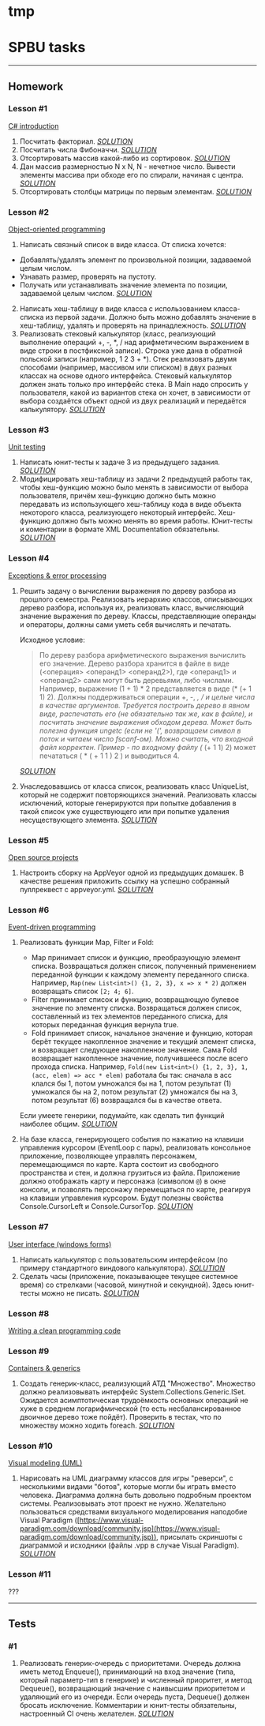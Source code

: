 # tmp

# SPBU tasks

---

## Homework

### Lesson #1

[C# introduction](https://drive.google.com/file/d/1i6rwx1B44_Ff2uI3oJyonemHN2akmzFd/view)

1. Посчитать факториал. *[SOLUTION](https://github.com/Inzilbeth/CSharpHomework/tree/master/Homework1/1.1)*
2. Посчитать числа Фибоначчи. *[SOLUTION](https://github.com/Inzilbeth/CSharpHomework/tree/master/Homework1/1.2)*
3. Отсортировать массив какой-либо из сортировок. *[SOLUTION](https://github.com/Inzilbeth/CSharpHomework/tree/master/Homework1/1.3)*
4. Дан массив размерностью N x N, N - нечетное число. Вывести элементы массива при обходе его по спирали, начиная с центра. *[SOLUTION](https://github.com/Inzilbeth/CSharpHomework/tree/master/Homework1/1.4)*
5. Отсортировать столбцы матрицы по первым элементам. *[SOLUTION](https://github.com/Inzilbeth/CSharpHomework/tree/master/Homework1/1.5)*

### Lesson #2

[Object-oriented programming](https://drive.google.com/file/d/1nBOnVfOLV-NLXqyr5Jc6xSJjBTnullIf/view)

1. Написать связный список в виде класса. От списка хочется:
- Добавлять/удалять элемент по произвольной позиции, задаваемой целым числом.
- Узнавать размер, проверять на пустоту.
- Получать или устанавливать значение элемента по позиции, задаваемой целым числом. *[SOLUTION](https://github.com/Inzilbeth/CSharpHomework/tree/master/Homework2/Task1)*
2. Написать хеш-таблицу в виде класса с использованием
класса-списка из первой задачи. Должно быть можно добавлять значение в
хеш-таблицу, удалять и проверять на принадлежность. *[SOLUTION](https://github.com/Inzilbeth/CSharpHomework/tree/master/Homework2/Task2)*
3. Реализовать стековый калькулятор (класс, реализующий
выполнение операций +, -, *, / над арифметическим выражением в виде
строки в постфиксной записи). Строка уже дана в обратной польской записи (например, 1 2 3 + *). Стек реализовать двумя способами (например,
массивом или списком) в двух разных классах на основе одного интерфейса. Стековый калькулятор должен знать только про интерфейс стека. В Main
надо спросить у пользователя, какой из вариантов стека он хочет, в
зависимости от выбора создаётся объект одной из двух реализаций и
передаётся калькулятору. *[SOLUTION](https://github.com/Inzilbeth/CSharpHomework/tree/master/Homework2/Task3)*

### Lesson #3

[Unit testing](https://drive.google.com/file/d/1NvUV1pE78NB0JLzNhl94cpTHCtAsoedG/view)

1. Написать юнит-тесты к задаче 3 из предыдущего задания. *[SOLUTION](https://github.com/Inzilbeth/CSharpHomework/tree/master/Homework3/Task1)*
2. Модифицировать хеш-таблицу из задачи 2 предыдущей работы так, чтобы хеш-функцию можно было менять в зависимости от выбора
пользователя, причём хеш-функцию должно быть можно передавать из
использующего хеш-таблицу кода в виде объекта некоторого класса,
реализующего некоторый интерфейс. Хеш-функцию должно быть можно менять
во время работы. Юнит-тесты и коментарии в формате XML Documentation
обязательны. *[SOLUTION](https://github.com/Inzilbeth/CSharpHomework/tree/master/Homework3/Task2)*

### Lesson #4

[Exceptions & error processing](https://drive.google.com/file/d/1YlaxygcAWXEZJcFnarkX7sm55a5gdFFV/view)

1. Решить задачу о вычислении выражения по дереву разбора из
прошлого семестра. Реализовать иерархию классов, описывающих дерево
разбора, используя их, реализовать класс, вычисляющий значение выражения по дереву. Классы, представляющие операнды и операторы, должны сами
уметь себя вычислять и печатать. 

    Исходное условие:

    > По дереву разбора арифметического выражения вычислить его значение.
    Дерево разбора хранится в файле в виде (<операция>
    <операнд1> <операнд2>), где <операнд1> и
    <операнд2> сами могут быть деревьями, либо числами. Например,
    выражение (1 + 1) * 2 представляется в виде (* (+ 1 1) 2). Должны
    поддерживаться операции +, -, *, / и целые числа в качестве аргументов.
    Требуется построить дерево в явном виде, распечатать его (не обязательно так же, как в файле), и посчитать значение выражения обходом дерева.
    Может быть полезна функция ungetc (если не '(', возвращаем символ в
    поток и читаем число fscanf-ом). Можно считать, что входной файл
    корректен. Пример - по входному файлу (* (+ 1 1) 2) может печататься ( * ( + 1 1 ) 2 ) и выводиться 4.

    *[SOLUTION](https://github.com/Inzilbeth/CSharpHomework/tree/master/Homework4/Task1)*

2. Унаследовавшись от класса список, реализовать класс
UniqueList, который не содержит повторяющихся значений. Реализовать
классы исключений, которые генерируются при попытке добавления в такой
список уже существующего или при попытке удаления несуществующего
элемента. *[SOLUTION](https://github.com/Inzilbeth/CSharpHomework/tree/master/Homework4/Task2)*

### Lesson #5

[Open source projects](https://drive.google.com/file/d/1f4T_SrK70UpFOeZhYVT0oJiIqbcHbNcL/view)

1. Настроить сборку на AppVeyor одной из предыдущих домашек. В качестве решения приложить ссылку на успешно собранный пуллреквест с appveyor.yml. *[SOLUTION](https://ci.appveyor.com/project/Inzilbeth/csharphomework)*

### Lesson #6

[Event-driven programming](https://drive.google.com/file/d/1xqsSGDcF2-mMA0szqsGC9HWQeupD__xo/view)

1. Реализовать функции Map, Filter и Fold:
    - Map принимает список и функцию, преобразующую элемент списка.
    Возвращаться должен список, полученный применением переданной функции к
    каждому элементу переданного списка. Например, `Map(new List<int>() {1, 2, 3}, x => x * 2)` должен возвращать список `[2; 4; 6]`.
    - Filter принимает список и функцию, возвращающую булевое значение по
    элементу списка. Возвращаться должен список, составленный из тех
    элементов переданного списка, для которых переданная функция вернула
    true.
    - Fold принимает список, начальное значение и функцию, которая берёт
    текущее накопленное значение и текущий элемент списка, и возвращает
    следующее накопленное значение. Сама Fold возвращает накопленное
    значение, получившееся после всего прохода списка. Например, `Fold(new List<int>() {1, 2, 3}, 1, (acc, elem) => acc * elem)` работала бы так: сначала в acc клался бы 1, потом умножался бы на 1,
    потом результат (1) умножался бы на 2, потом результат (2) умножался бы
    на 3, потом результат (6) возвращался бы в качестве ответа.

    Если умеете генерики, подумайте, как сделать тип функций наиболее общим. *[SOLUTION](https://github.com/Inzilbeth/CSharpHomework/tree/master/Homework6/Task1)*

2. На базе класса, генерирующего события по нажатию на клавиши
управления курсором (EventLoop с пары), реализовать консольное
приложение, позволяющее управлять персонажем, перемещающимся по карте.
Карта состоит из свободного пространства и стен, и должна грузиться из
файла. Приложение должно отображать карту и персонажа (символом `@`) в окне консоли, и позволять персонажу перемещаться по карте, реагируя
на клавиши управления курсором. Будут полезны свойства
Console.CursorLeft и Console.CursorTop. *[SOLUTION](https://github.com/Inzilbeth/CSharpHomework/tree/master/Homework6/Task2)*

### Lesson #7

[User interface (windows forms)](https://drive.google.com/file/d/1n__R8rjsxWyws2gnWBBymSjBZpnIgxMn/view)

1. Написать калькулятор с пользовательским интерфейсом (по примеру стандартного виндового калькулятора). *[SOLUTION](https://github.com/Inzilbeth/CSharpHomework/tree/master/Homework7/Task1)*
2. Сделать часы (приложение, показывающее текущее системное
время) со стрелками (часовой, минутной и секундной). Здесь юнит-тесты
можно не писать. *[SOLUTION](https://github.com/Inzilbeth/CSharpHomework/tree/master/Homework7/Task2)*

### Lesson #8

[Writing a clean programming code](https://drive.google.com/file/d/1jK5ys0PDuCXGi08xQELTIaixIvUppzrm/view)

### Lesson #9

[Containers & generics](https://drive.google.com/file/d/1lapKvfGvN5IXQYA2PRRGyRCxOtIEwKgR/view)

1. Создать генерик-класс, реализующий АТД "Множество". Множество должно реализовывать интерфейс System.Collections.Generic.ISet.
Ожидается асимптотическая трудоёмкость основных операций не хуже в
среднем логарифмической (то есть несбалансированное двоичное дерево тоже пойдёт). Проверить в тестах, что по множеству можно ходить foreach. *[SOLUTION](https://github.com/Inzilbeth/CSharpHomework/tree/master/Homework9/Task1)*

### Lesson #10

[Visual modeling (UML)](https://drive.google.com/file/d/1-WOqEFvPq64vTMlYe-sChTEAIWjDf-a6/view)

1. Нарисовать на UML диаграмму классов для игры "реверси", с
несколькими видами "ботов", которые могли бы играть вместо человека.
Диаграмма должна быть довольно подробным проектом системы. Реализовывать этот проект не нужно. Желательно пользоваться средствами визуального
моделирования наподобие Visual Paradigm ([https://www.visual-paradigm.com/download/community.jsp](https://www.visual-paradigm.com/download/community.jsp)), присылать скриншоты с диаграммой и исходники (файлы .vpp в случае Visual Paradigm). *[SOLUTION](https://github.com/Inzilbeth/CSharpHomework/tree/master/Homework10/Task1)*

### Lesson #11

???

---

## Tests

### #1

1. Реализовать генерик-очередь с приоритетами. Очередь должна
иметь метод Enqueue(), принимающий на вход значение (типа, который
параметр-тип в генерике) и численный приоритет, и метод Dequeue(),
возвращающий значение с наивысшим приоритетом и удаляющий его из
очереди. Если очередь пуста, Dequeue() должен бросать исключение.
Комментарии и юнит-тесты обязательны, настроенный CI очень желателен. *[SOLUTION](https://github.com/Inzilbeth/CSharpHomework/tree/master/Test1/Task1)*